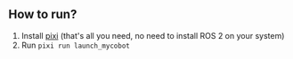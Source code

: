 ## How to run?

1. Install [pixi](https://pixi.sh/latest/installation/) (that's all you need, no need to install ROS 2 on your system)
2. Run `pixi run launch_mycobot`
